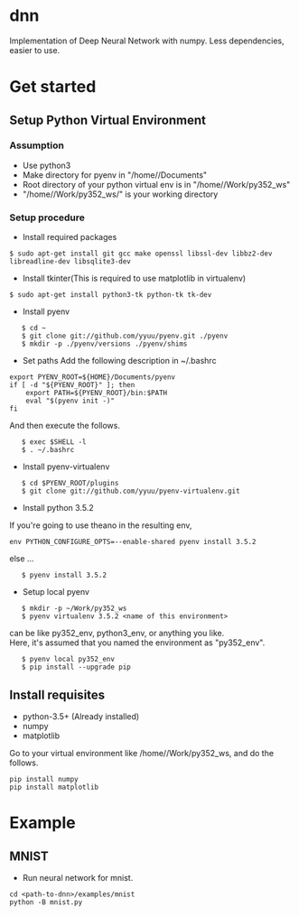 dnn
===
Implementation of Deep Neural Network with numpy.
Less dependencies, easier to use.

# Get started
## Setup Python Virtual Environment
### Assumption
* Use python3
* Make directory for pyenv in "/home/<user-name>/Documents"
* Root directory of your python virtual env is in "/home/<user-name>/Work/py352_ws"
* "/home/<user-name>/Work/py352_ws/" is your working directory

### Setup procedure
* Install required packages
```
$ sudo apt-get install git gcc make openssl libssl-dev libbz2-dev libreadline-dev libsqlite3-dev
```
* Install tkinter(This is required to use matplotlib in virtualenv)
```
$ sudo apt-get install python3-tk python-tk tk-dev
```
* Install pyenv
```
   $ cd ~
   $ git clone git://github.com/yyuu/pyenv.git ./pyenv
   $ mkdir -p ./pyenv/versions ./pyenv/shims
```
* Set paths
Add the following description in ~/.bashrc
```
export PYENV_ROOT=${HOME}/Documents/pyenv
if [ -d "${PYENV_ROOT}" ]; then
    export PATH=${PYENV_ROOT}/bin:$PATH
    eval "$(pyenv init -)"
fi
```
And then execute the follows.
```
   $ exec $SHELL -l
   $ . ~/.bashrc
```
* Install pyenv-virtualenv
```
   $ cd $PYENV_ROOT/plugins
   $ git clone git://github.com/yyuu/pyenv-virtualenv.git
```
* Install python 3.5.2

If you're going to use theano in the resulting env,
```
env PYTHON_CONFIGURE_OPTS=--enable-shared pyenv install 3.5.2
```
else ...
```
   $ pyenv install 3.5.2
```
* Setup local pyenv
```
   $ mkdir -p ~/Work/py352_ws
   $ pyenv virtualenv 3.5.2 <name of this environment>
```
<name of this environment> can be like py352_env, python3_env, or anything you like.<br>
Here, it's assumed that you named the environment as "py352_env".
```
   $ pyenv local py352_env
   $ pip install --upgrade pip
```

## Install requisites
* python-3.5+ (Already installed)
* numpy
* matplotlib

Go to your virtual environment like /home/<user-name>/Work/py352_ws,
and do the follows.
```
pip install numpy
pip install matplotlib
```

# Example
## MNIST
* Run neural network for mnist.
```
cd <path-to-dnn>/examples/mnist
python -B mnist.py
```

